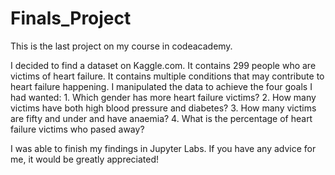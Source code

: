 # Finals_Project
This is the last project on my course in codeacademy.

I decided to find a dataset on Kaggle.com. It contains 299 people who are victims of heart failure. It contains multiple conditions 
that may contribute to heart failure happening. I manipulated the data to achieve the four goals I had wanted:
      1. Which gender has more heart failure victims?
      2. How many victims have both high blood pressure and diabetes?
      3. How many victims are fifty and under and have anaemia?
      4. What is the percentage of heart failure victims who pased away?

I was able to finish my findings in Jupyter Labs. If you have any advice for me, it would be greatly appreciated!
